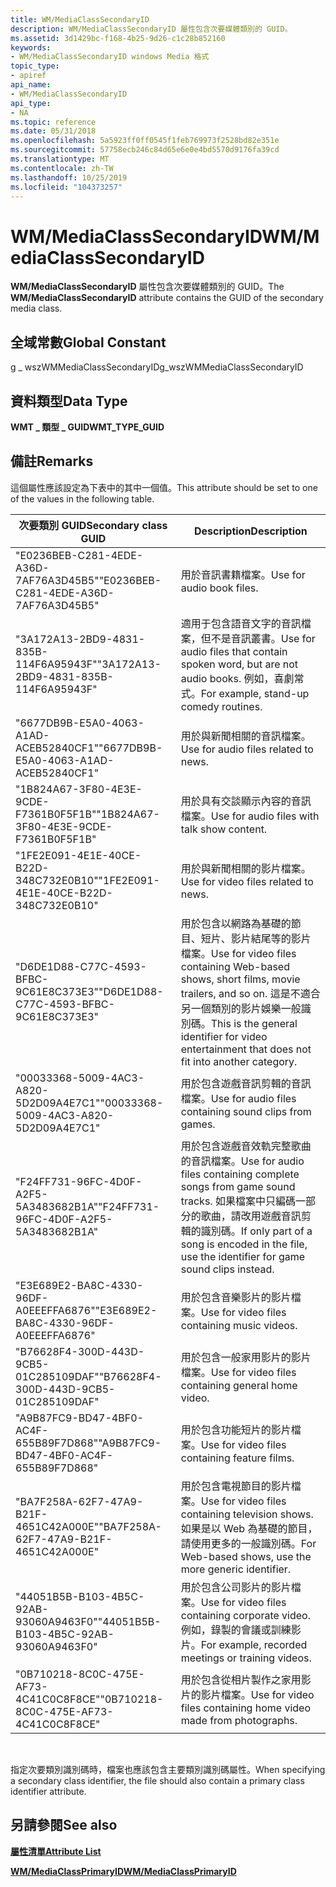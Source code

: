 ```yaml
---
title: WM/MediaClassSecondaryID
description: WM/MediaClassSecondaryID 屬性包含次要媒體類別的 GUID。
ms.assetid: 3d1429bc-f168-4b25-9d26-c1c28b852160
keywords:
- WM/MediaClassSecondaryID windows Media 格式
topic_type:
- apiref
api_name:
- WM/MediaClassSecondaryID
api_type:
- NA
ms.topic: reference
ms.date: 05/31/2018
ms.openlocfilehash: 5a5923ff0ff0545f1feb769973f2528bd82e351e
ms.sourcegitcommit: 57758ecb246c84d65e6e0e4bd5570d9176fa39cd
ms.translationtype: MT
ms.contentlocale: zh-TW
ms.lasthandoff: 10/25/2019
ms.locfileid: "104373257"
---
```

# <a name="wmmediaclasssecondaryid"></a><span data-ttu-id="80808-104">WM/MediaClassSecondaryID</span><span class="sxs-lookup"><span data-stu-id="80808-104">WM/MediaClassSecondaryID</span></span>

<span data-ttu-id="80808-105">**WM/MediaClassSecondaryID** 屬性包含次要媒體類別的 GUID。</span><span class="sxs-lookup"><span data-stu-id="80808-105">The **WM/MediaClassSecondaryID** attribute contains the GUID of the secondary media class.</span></span>

## <a name="global-constant"></a><span data-ttu-id="80808-106">全域常數</span><span class="sxs-lookup"><span data-stu-id="80808-106">Global Constant</span></span>

<span data-ttu-id="80808-107">g \_ wszWMMediaClassSecondaryID</span><span class="sxs-lookup"><span data-stu-id="80808-107">g\_wszWMMediaClassSecondaryID</span></span>

## <a name="data-type"></a><span data-ttu-id="80808-108">資料類型</span><span class="sxs-lookup"><span data-stu-id="80808-108">Data Type</span></span>

<span data-ttu-id="80808-109">**WMT \_ 類型 \_ GUID**</span><span class="sxs-lookup"><span data-stu-id="80808-109">**WMT\_TYPE\_GUID**</span></span>

## <a name="remarks"></a><span data-ttu-id="80808-110">備註</span><span class="sxs-lookup"><span data-stu-id="80808-110">Remarks</span></span>

<span data-ttu-id="80808-111">這個屬性應該設定為下表中的其中一個值。</span><span class="sxs-lookup"><span data-stu-id="80808-111">This attribute should be set to one of the values in the following table.</span></span>



| <span data-ttu-id="80808-112">次要類別 GUID</span><span class="sxs-lookup"><span data-stu-id="80808-112">Secondary class GUID</span></span>                   | <span data-ttu-id="80808-113">Description</span><span class="sxs-lookup"><span data-stu-id="80808-113">Description</span></span>                                                                                                                                                                             |
|----------------------------------------|-----------------------------------------------------------------------------------------------------------------------------------------------------------------------------------------|
| <span data-ttu-id="80808-114">"E0236BEB-C281-4EDE-A36D-7AF76A3D45B5"</span><span class="sxs-lookup"><span data-stu-id="80808-114">"E0236BEB-C281-4EDE-A36D-7AF76A3D45B5"</span></span> | <span data-ttu-id="80808-115">用於音訊書籍檔案。</span><span class="sxs-lookup"><span data-stu-id="80808-115">Use for audio book files.</span></span>                                                                                                                                                               |
| <span data-ttu-id="80808-116">"3A172A13-2BD9-4831-835B-114F6A95943F"</span><span class="sxs-lookup"><span data-stu-id="80808-116">"3A172A13-2BD9-4831-835B-114F6A95943F"</span></span> | <span data-ttu-id="80808-117">適用于包含語音文字的音訊檔案，但不是音訊叢書。</span><span class="sxs-lookup"><span data-stu-id="80808-117">Use for audio files that contain spoken word, but are not audio books.</span></span> <span data-ttu-id="80808-118">例如，喜劇常式。</span><span class="sxs-lookup"><span data-stu-id="80808-118">For example, stand-up comedy routines.</span></span>                                                                           |
| <span data-ttu-id="80808-119">"6677DB9B-E5A0-4063-A1AD-ACEB52840CF1"</span><span class="sxs-lookup"><span data-stu-id="80808-119">"6677DB9B-E5A0-4063-A1AD-ACEB52840CF1"</span></span> | <span data-ttu-id="80808-120">用於與新聞相關的音訊檔案。</span><span class="sxs-lookup"><span data-stu-id="80808-120">Use for audio files related to news.</span></span>                                                                                                                                                    |
| <span data-ttu-id="80808-121">"1B824A67-3F80-4E3E-9CDE-F7361B0F5F1B"</span><span class="sxs-lookup"><span data-stu-id="80808-121">"1B824A67-3F80-4E3E-9CDE-F7361B0F5F1B"</span></span> | <span data-ttu-id="80808-122">用於具有交談顯示內容的音訊檔案。</span><span class="sxs-lookup"><span data-stu-id="80808-122">Use for audio files with talk show content.</span></span>                                                                                                                                             |
| <span data-ttu-id="80808-123">"1FE2E091-4E1E-40CE-B22D-348C732E0B10"</span><span class="sxs-lookup"><span data-stu-id="80808-123">"1FE2E091-4E1E-40CE-B22D-348C732E0B10"</span></span> | <span data-ttu-id="80808-124">用於與新聞相關的影片檔案。</span><span class="sxs-lookup"><span data-stu-id="80808-124">Use for video files related to news.</span></span>                                                                                                                                                    |
| <span data-ttu-id="80808-125">"D6DE1D88-C77C-4593-BFBC-9C61E8C373E3"</span><span class="sxs-lookup"><span data-stu-id="80808-125">"D6DE1D88-C77C-4593-BFBC-9C61E8C373E3"</span></span> | <span data-ttu-id="80808-126">用於包含以網路為基礎的節目、短片、影片結尾等的影片檔案。</span><span class="sxs-lookup"><span data-stu-id="80808-126">Use for video files containing Web-based shows, short films, movie trailers, and so on.</span></span> <span data-ttu-id="80808-127">這是不適合另一個類別的影片娛樂一般識別碼。</span><span class="sxs-lookup"><span data-stu-id="80808-127">This is the general identifier for video entertainment that does not fit into another category.</span></span> |
| <span data-ttu-id="80808-128">"00033368-5009-4AC3-A820-5D2D09A4E7C1"</span><span class="sxs-lookup"><span data-stu-id="80808-128">"00033368-5009-4AC3-A820-5D2D09A4E7C1"</span></span> | <span data-ttu-id="80808-129">用於包含遊戲音訊剪輯的音訊檔案。</span><span class="sxs-lookup"><span data-stu-id="80808-129">Use for audio files containing sound clips from games.</span></span>                                                                                                                                  |
| <span data-ttu-id="80808-130">"F24FF731-96FC-4D0F-A2F5-5A3483682B1A"</span><span class="sxs-lookup"><span data-stu-id="80808-130">"F24FF731-96FC-4D0F-A2F5-5A3483682B1A"</span></span> | <span data-ttu-id="80808-131">用於包含遊戲音效軌完整歌曲的音訊檔案。</span><span class="sxs-lookup"><span data-stu-id="80808-131">Use for audio files containing complete songs from game sound tracks.</span></span> <span data-ttu-id="80808-132">如果檔案中只編碼一部分的歌曲，請改用遊戲音訊剪輯的識別碼。</span><span class="sxs-lookup"><span data-stu-id="80808-132">If only part of a song is encoded in the file, use the identifier for game sound clips instead.</span></span>                   |
| <span data-ttu-id="80808-133">"E3E689E2-BA8C-4330-96DF-A0EEEFFA6876"</span><span class="sxs-lookup"><span data-stu-id="80808-133">"E3E689E2-BA8C-4330-96DF-A0EEEFFA6876"</span></span> | <span data-ttu-id="80808-134">用於包含音樂影片的影片檔案。</span><span class="sxs-lookup"><span data-stu-id="80808-134">Use for video files containing music videos.</span></span>                                                                                                                                            |
| <span data-ttu-id="80808-135">"B76628F4-300D-443D-9CB5-01C285109DAF"</span><span class="sxs-lookup"><span data-stu-id="80808-135">"B76628F4-300D-443D-9CB5-01C285109DAF"</span></span> | <span data-ttu-id="80808-136">用於包含一般家用影片的影片檔案。</span><span class="sxs-lookup"><span data-stu-id="80808-136">Use for video files containing general home video.</span></span>                                                                                                                                      |
| <span data-ttu-id="80808-137">"A9B87FC9-BD47-4BF0-AC4F-655B89F7D868"</span><span class="sxs-lookup"><span data-stu-id="80808-137">"A9B87FC9-BD47-4BF0-AC4F-655B89F7D868"</span></span> | <span data-ttu-id="80808-138">用於包含功能短片的影片檔案。</span><span class="sxs-lookup"><span data-stu-id="80808-138">Use for video files containing feature films.</span></span>                                                                                                                                           |
| <span data-ttu-id="80808-139">"BA7F258A-62F7-47A9-B21F-4651C42A000E"</span><span class="sxs-lookup"><span data-stu-id="80808-139">"BA7F258A-62F7-47A9-B21F-4651C42A000E"</span></span> | <span data-ttu-id="80808-140">用於包含電視節目的影片檔案。</span><span class="sxs-lookup"><span data-stu-id="80808-140">Use for video files containing television shows.</span></span> <span data-ttu-id="80808-141">如果是以 Web 為基礎的節目，請使用更多的一般識別碼。</span><span class="sxs-lookup"><span data-stu-id="80808-141">For Web-based shows, use the more generic identifier.</span></span>                                                                                  |
| <span data-ttu-id="80808-142">"44051B5B-B103-4B5C-92AB-93060A9463F0"</span><span class="sxs-lookup"><span data-stu-id="80808-142">"44051B5B-B103-4B5C-92AB-93060A9463F0"</span></span> | <span data-ttu-id="80808-143">用於包含公司影片的影片檔案。</span><span class="sxs-lookup"><span data-stu-id="80808-143">Use for video files containing corporate video.</span></span> <span data-ttu-id="80808-144">例如，錄製的會議或訓練影片。</span><span class="sxs-lookup"><span data-stu-id="80808-144">For example, recorded meetings or training videos.</span></span>                                                                                      |
| <span data-ttu-id="80808-145">"0B710218-8C0C-475E-AF73-4C41C0C8F8CE"</span><span class="sxs-lookup"><span data-stu-id="80808-145">"0B710218-8C0C-475E-AF73-4C41C0C8F8CE"</span></span> | <span data-ttu-id="80808-146">用於包含從相片製作之家用影片的影片檔案。</span><span class="sxs-lookup"><span data-stu-id="80808-146">Use for video files containing home video made from photographs.</span></span>                                                                                                                        |



 

<span data-ttu-id="80808-147">指定次要類別識別碼時，檔案也應該包含主要類別識別碼屬性。</span><span class="sxs-lookup"><span data-stu-id="80808-147">When specifying a secondary class identifier, the file should also contain a primary class identifier attribute.</span></span>

## <a name="see-also"></a><span data-ttu-id="80808-148">另請參閱</span><span class="sxs-lookup"><span data-stu-id="80808-148">See also</span></span>

<dl> <dt>

[<span data-ttu-id="80808-149">**屬性清單**</span><span class="sxs-lookup"><span data-stu-id="80808-149">**Attribute List**</span></span>](attribute-list.md)
</dt> <dt>

[<span data-ttu-id="80808-150">**WM/MediaClassPrimaryID**</span><span class="sxs-lookup"><span data-stu-id="80808-150">**WM/MediaClassPrimaryID**</span></span>](wm-mediaprimaryid.md)
</dt> </dl>

 

 




